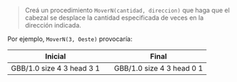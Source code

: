 > Creá un procedimiento `MoverN(cantidad, direccion)` que haga que el cabezal se desplace la cantidad especificada de veces en la dirección indicada.

Por ejemplo, `MoverN(3, Oeste)` provocaría:

<table class= "table" style="width:100%">
  <thead>
  <tr>
    <th style="text-align: center">Inicial</th>
    <th style="text-align: center"></th> 
    <th style="text-align: center">Final</th>
  </tr>
  </thead>
  <tbody>
  <tr>
    <td style="text-align: center">  
      <gs-board>
        GBB/1.0
        size 4 3
        head 3 1
      </gs-board>
    </td>
    <td style="text-align: center"><i class="fa fa-arrow-right"></i></td> 
    <td style="text-align: center">
      <gs-board>
        GBB/1.0
        size 4 3
        head 0 1
      </gs-board>
    </td>
  </tr>
  <tbody>
</table>